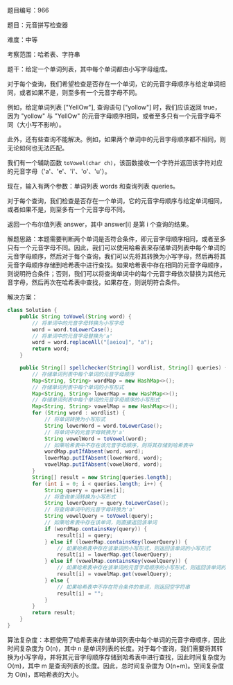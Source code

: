 题目编号：966

题目：元音拼写检查器

难度：中等

考察范围：哈希表、字符串

题干：给定一个单词列表，其中每个单词都由小写字母组成。 

对于每个查询，我们希望检查是否存在一个单词，它的元音字母顺序与给定单词相同，或者如果不是，则至多有一个元音字母不同。 

例如，给定单词列表 ["YellOw"], 查询语句 ["yollow"] 时，我们应该返回 true，因为 "yollow" 与 "YellOw" 的元音字母顺序相同，或者至多只有一个元音字母不同（大小写不影响）。 

此外，还有些查询不能解决。例如，如果两个单词中的元音字母顺序都不相同，则无论如何也无法匹配。 

我们有一个辅助函数 `toVowel(char ch)`，该函数接收一个字符并返回该字符对应的元音字母（'a'、'e'、'i'、'o'、'u'）。 

现在，输入有两个参数：单词列表 words 和查询列表 queries。 

对于每个查询，我们检查是否存在一个单词，它的元音字母顺序与给定单词相同，或者如果不是，则至多有一个元音字母不同。 

返回一个布尔值列表 answer，其中 answer[i] 是第 i 个查询的结果。 

解题思路：本题需要判断两个单词是否符合条件，即元音字母顺序相同，或者至多只有一个元音字母不同。因此，我们可以使用哈希表来存储单词列表中每个单词的元音字母顺序，然后对于每个查询，我们可以先将其转换为小写字母，然后再将其元音字母顺序存储到哈希表中进行查找。如果哈希表中存在相同的元音字母顺序，则说明符合条件；否则，我们可以将查询单词中的每个元音字母依次替换为其他元音字母，然后再次在哈希表中查找，如果存在，则说明符合条件。

解决方案：

```java
class Solution {
    public String toVowel(String word) {
        // 将单词中的元音字母转换为小写字母
        word = word.toLowerCase();
        // 将单词中的元音字母替换为'a'
        word = word.replaceAll("[aeiou]", "a");
        return word;
    }

    public String[] spellchecker(String[] wordlist, String[] queries) {
        // 存储单词列表中每个单词的元音字母顺序
        Map<String, String> wordMap = new HashMap<>();
        // 存储单词列表中每个单词的小写形式
        Map<String, String> lowerMap = new HashMap<>();
        // 存储单词列表中每个单词的元音字母顺序的小写形式
        Map<String, String> vowelMap = new HashMap<>();
        for (String word : wordlist) {
            // 将单词转换为小写形式
            String lowerWord = word.toLowerCase();
            // 将单词中的元音字母转换为'a'
            String vowelWord = toVowel(word);
            // 如果哈希表中不存在该元音字母顺序，则将其存储到哈希表中
            wordMap.putIfAbsent(word, word);
            lowerMap.putIfAbsent(lowerWord, word);
            vowelMap.putIfAbsent(vowelWord, word);
        }
        String[] result = new String[queries.length];
        for (int i = 0; i < queries.length; i++) {
            String query = queries[i];
            // 将查询单词转换为小写形式
            String lowerQuery = query.toLowerCase();
            // 将查询单词中的元音字母转换为'a'
            String vowelQuery = toVowel(query);
            // 如果哈希表中存在该单词，则直接返回该单词
            if (wordMap.containsKey(query)) {
                result[i] = query;
            } else if (lowerMap.containsKey(lowerQuery)) {
                // 如果哈希表中存在该单词的小写形式，则返回该单词的小写形式
                result[i] = lowerMap.get(lowerQuery);
            } else if (vowelMap.containsKey(vowelQuery)) {
                // 如果哈希表中存在该单词的元音字母顺序的小写形式，则返回该单词的元音字母顺序相同的单词
                result[i] = vowelMap.get(vowelQuery);
            } else {
                // 如果哈希表中不存在符合条件的单词，则返回空字符串
                result[i] = "";
            }
        }
        return result;
    }
}
```

算法复杂度：本题使用了哈希表来存储单词列表中每个单词的元音字母顺序，因此时间复杂度为 O(n)，其中 n 是单词列表的长度。对于每个查询，我们需要将其转换为小写字母，并将其元音字母顺序存储到哈希表中进行查找，因此时间复杂度为 O(m)，其中 m 是查询列表的长度。因此，总时间复杂度为 O(n+m)。空间复杂度为 O(n)，即哈希表的大小。
